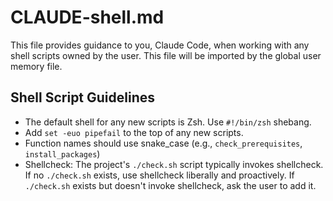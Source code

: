 # CLAUDE-shell.md

This file provides guidance to you, Claude Code, when working with any shell
scripts owned by the user. This file will be imported by the global user memory
file.

## Shell Script Guidelines

- The default shell for any new scripts is Zsh. Use `#!/bin/zsh` shebang.
- Add `set -euo pipefail` to the top of any new scripts.
- Function names should use snake_case (e.g., `check_prerequisites`, `install_packages`)
- Shellcheck: The project's `./check.sh` script typically invokes shellcheck. If no `./check.sh` exists, use shellcheck liberally and proactively. If `./check.sh` exists but doesn't invoke shellcheck, ask the user to add it.
